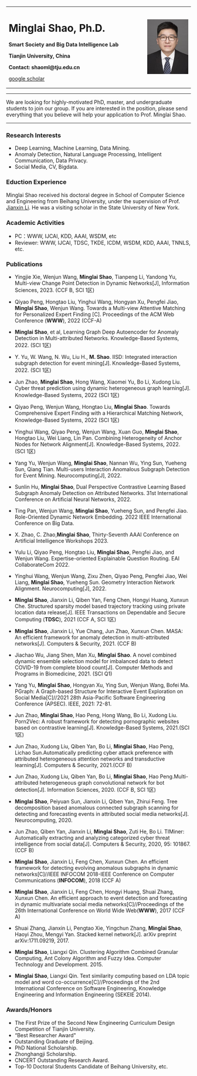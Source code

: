 
<table border="0">
  <tr>
    <td width="75%">
      <h1>Minglai Shao, Ph.D.</h1>
      <p><b> </b></p>
      <p><b>Smart Society and Big Data Intelligence Lab</b></p>
      <p><b>Tianjin University, China</b></p>
      <p><b>Contact: shaoml@tju.edu.cn</b></p>
      <p><a href="https://scholar.google.com.sg/citations?user=2FDgNl0AAAAJ&hl=en">google scholar</a></p>
    </td>
    <td width="25%">
      <img src="/teacher_shml.jpg" width="100%">                                                                                               
    </td>
  </tr>
</table>


---

We are looking for highly-motivated PhD, master, and undergraduate students to join our group.
If you are interested in the position, please send everything that you believe will help your application to Prof. Minglai Shao.

---

### Research Interests
- Deep Learning, Machine Learning, Data Mining.
- Anomaly Detection, Natural Language Processing, Intelligent Communication,  Data Privacy.
- Social Media, CV, Bigdata.

### Eduction Experience

Minglai Shao received his doctoral degree in School of Computer Science and Engineering from Beihang University, under the supervision of Prof. [Jianxin Li](https://scse.buaa.edu.cn/info/1354/9245.htm).  He was a visiting scholar in the State University of New York.


### Academic Activities
- PC：WWW, IJCAI, KDD, AAAI, WSDM, etc
- Reviewer: WWW, IJCAI, TDSC, TKDE, ICDM, WSDM, KDD, AAAI, TNNLS, etc.

### Publications


- Yingjie Xie, Wenjun Wang, **Minglai Shao**, Tianpeng Li, Yandong Yu, Multi-view Change Point Detection in Dynamic Networks[J], Information Sciences, 2023. (CCF B, SCI 1区)

- Qiyao Peng, Hongtao Liu, Yinghui Wang, Hongyan Xu, Pengfei Jiao, **Minglai Shao**, Wenjun Wang. Towards a Multi-view Attentive Matching for Personalized Expert Finding [C]. Proceedings of the ACM Web Conference (**WWW**), 2022 (CCF-A) 
-  **Minglai Shao**, et al, Learning Graph Deep Autoencoder for Anomaly Detection in Multi-attributed Networks. Knowledge-Based Systems, 2022. (SCI 1区)
- Y. Yu, W. Wang, N. Wu, Liu H., **M. Shao**. IISD: Integrated interaction subgraph detection for event mining[J]. Knowledge-Based Systems, 2022. (SCI 1区) 
- Jun Zhao, **Minglai Shao**, Hong Wang, Xiaomei Yu, Bo Li, Xudong Liu. Cyber threat prediction using dynamic heterogeneous graph learning[J]. Knowledge-Based Systems, 2022 (SCI 1区)
- Qiyao Peng, Wenjun Wang, Hongtao Liu, **Minglai Shao**. Towards Comprehensive Expert Finding with a Hierarchical Matching Network, Knowledge-Based Systems, 2022 (SCI 1区)
- Yinghui Wang, Qiyao Peng, Wenjun Wang, Xuan Guo, **Minglai Shao**, Hongtao Liu, Wei Liang, Lin Pan. Combining Heterogeneity of Anchor Nodes for Network Alignment[J].  Knowledge-Based Systems, 2022. (SCI 1区) 
- Yang Yu, Wenjun Wang, **Minglai Shao**, Nannan Wu, Ying Sun, Yueheng Sun, Qiang Tian. Multi-users Interaction Anomalous Subgraph Detection for Event Mining. Neurocomputing[J], 2022.
- Sunlin Hu, **Minglai Shao**, Dual Perspective Contrastive Learning Based Subgraph Anomaly Detection on Attributed Networks. 31st International Conference on Artificial Neural Networks, 2022.  
- Ting Pan, Wenjun Wang, **Minglai Shao**, Yueheng Sun, and Pengfei Jiao. Role-Oriented Dynamic Network Embedding. 2022 IEEE International Conference on Big Data.
- X. Zhao, C. Zhao,**Minglai Shao**, Thirty-Seventh AAAI Conference on Artificial Intelligence Workshops 2023.
- Yulu Li, Qiyao Peng, Hongtao Liu, **Minglai Shao**, Pengfei Jiao, and Wenjun Wang. Expertise-oriented Explainable Question Routing. EAI CollaborateCom 2022. 
- Yinghui Wang, Wenjun Wang, Zixu Zhen, Qiyao Peng, Pengfei Jiao, Wei Liang,  **Minglai Shao**, Yueheng Sun. Geometry Interaction Network Alignment. Neurocomputing[J], 2022.




- **Minglai Shao**, Jianxin Li, Qiben Yan, Feng Chen, Hongyi Huang, Xunxun Che. Structured sparsity model based trajectory tracking using private location data release[J]. IEEE Transactions on Dependable and Secure Computing (**TDSC**), 2021 (CCF A, SCI 1区)
- **Minglai Shao**, Jianxin Li, Yue Chang, Jun Zhao, Xunxun Chen. MASA: An efficient framework for anomaly detection in multi-attributed networks[J]. Computers & Security, 2021. (CCF B)
- Jiachao Wu, Jiang Shen, Man Xu, **Minglai Shao**. A novel combined dynamic ensemble selection model for imbalanced data to detect COVID-19 from complete blood count[J]. Computer Methods and Programs in Biomedicine, 2021. (SCI Q1)
- Yang Yu, **Minglai Shao**, Hongyan Xu, Ying Sun, Wenjun Wang, Bofei Ma. PGraph: A Graph-based Structure for Interactive Event Exploration on Social Media[C]//2021 28th Asia-Pacific Software Engineering Conference (APSEC). IEEE, 2021: 72-81. 
- Jun Zhao, **Minglai Shao**, Hao Peng, Hong Wang, Bo Li, Xudong Liu. Porn2Vec: A robust framework for detecting pornographic websites based on contrastive learning[J]. Knowledge-Based Systems, 2021.(SCI 1区)
- Jun Zhao, Xudong Liu, Qiben Yan, Bo Li, **Minglai Shao**, Hao Peng, Lichao Sun.Automatically predicting cyber attack preference with attributed heterogeneous attention networks and transductive learning[J]. Computers & Security, 2021.(CCF B)



- Jun Zhao, Xudong Liu, Qiben Yan, Bo Li, **Minglai Shao**, Hao Peng.Multi-attributed heterogeneous graph convolutional network for bot detection[J]. Information Sciences, 2020. (CCF B, SCI 1区)
- **Minglai Shao**, Peiyuan Sun, Jianxin Li, Qiben Yan, Zhirui Feng. Tree decomposition based anomalous connected subgraph scanning for detecting and forecasting events in attributed social media networks[J]. Neurocomputing, 2020.
- Jun Zhao, Qiben Yan, Jianxin Li, **Minglai Shao**, Zuti He, Bo Li. TIMiner: Automatically extracting and analyzing categorized cyber threat intelligence from social data[J]. Computers & Security, 2020, 95: 101867. (CCF B)
- **Minglai Shao**, Jianxin Li, Feng Chen, Xunxun Chen. An efficient framework for detecting evolving anomalous subgraphs in dynamic networks[C]//IEEE INFOCOM 2018-IEEE Conference on Computer Communications (**INFOCOM**), 2018 (CCF A)
- **Minglai Shao**, Jianxin Li, Feng Chen, Hongyi Huang, Shuai Zhang, Xunxun Chen. An efficient approach to event detection and forecasting in dynamic multivariate social media networks[C]//Proceedings of the 26th International Conference on World Wide Web(**WWW**), 2017 (CCF A)
- Shuai Zhang, Jianxin Li, Pengtao Xie, Yingchun Zhang, **Minglai Shao**, Haoyi Zhou, Mengyi Yan. Stacked kernel network[J]. arXiv preprint arXiv:1711.09219, 2017.
- **Minglai Shao**, Liangxi Qin. Clustering Algorithm Combined Granular Computing, Ant Colony Algorithm and Fuzzy Idea. Computer Technology and Development. 2015.
- **Minglai Shao**, Liangxi Qin. Text similarity computing based on LDA topic model and word co-occurrence[C]//Proceedings of the 2nd International Conference on Software Engineering, Knowledge Engineering and Information Engineering (SEKEIE 2014).


### Awards/Honors
- The First Prize of the Second New Engineering Curriculum Design Competition of Tianjin University.
- “Best Researcher Award" 
- Outstanding Graduate of Beijing.
- PhD National Scholarship.
- Zhonghangji Scholarship.
- CNCERT Outstanding Research Award.
- Top-10 Doctoral Students Candidate of Beihang University, etc.


